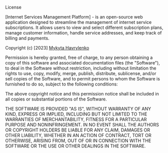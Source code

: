 License

[Internet Services Management Platform] - is an open-source web application designed to streamline the management of internet service subscriptions. It allows users to view and select different subscription plans, manage customer information, handle service addresses, and keep track of billing and payments.

Copyright (c) [2023] [Mykyta Havrylenko](https://www.linkedin.com/in/mykyta-havrylenko-2844a3282/)

Permission is hereby granted, free of charge, to any person obtaining a copy
of this software and associated documentation files (the "Software"), to deal
in the Software without restriction, including without limitation the rights
to use, copy, modify, merge, publish, distribute, sublicense, and/or sell
copies of the Software, and to permit persons to whom the Software is
furnished to do so, subject to the following conditions:

The above copyright notice and this permission notice shall be included in all
copies or substantial portions of the Software.

THE SOFTWARE IS PROVIDED "AS IS", WITHOUT WARRANTY OF ANY KIND, EXPRESS OR
IMPLIED, INCLUDING BUT NOT LIMITED TO THE WARRANTIES OF MERCHANTABILITY,
FITNESS FOR A PARTICULAR PURPOSE AND NONINFRINGEMENT. IN NO EVENT SHALL THE
AUTHORS OR COPYRIGHT HOLDERS BE LIABLE FOR ANY CLAIM, DAMAGES OR OTHER
LIABILITY, WHETHER IN AN ACTION OF CONTRACT, TORT OR OTHERWISE, ARISING FROM,
OUT OF OR IN CONNECTION WITH THE SOFTWARE OR THE USE OR OTHER DEALINGS IN THE
SOFTWARE.
